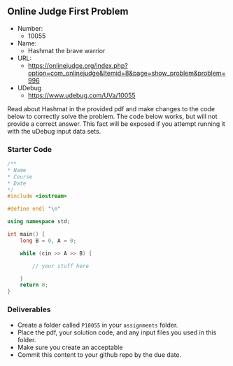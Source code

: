 ## Online Judge First Problem

- Number:
  - 10055
- Name:
  - Hashmat the brave warrior
- URL:
  - https://onlinejudge.org/index.php?option=com_onlinejudge&Itemid=8&page=show_problem&problem=996
- UDebug
  - https://www.udebug.com/UVa/10055

Read about Hashmat in the provided pdf and make changes to the code below to correctly solve the problem. The code below works, but will not provide a correct answer. This fact will be exposed if you attempt running it with the uDebug input data sets.

### Starter Code

```cpp
/**
* Name
* Course
* Date
*/
#include <iostream>

#define endl "\n"

using namespace std;

int main() {
    long B = 0, A = 0;

    while (cin >> A >> B) {

        // your stuff here

    }
    return 0;
}
```

### Deliverables

- Create a folder called `P10055` in your `assignments` folder.
- Place the pdf, your solution code, and any input files you used in this folder.
- Make sure you create an acceptable
- Commit this content to your github repo by the due date.
